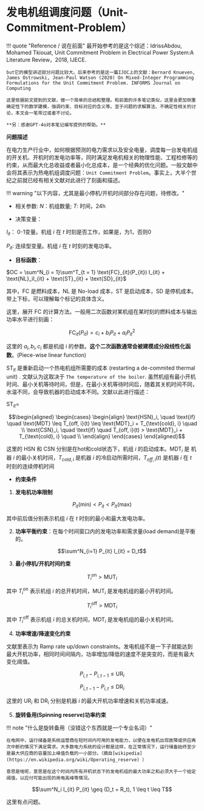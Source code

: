 # 发电机组调度问题（Unit-Commitment-Problem）

!!! quote "Reference / 说在前面"
    最开始参考的是这个综述：IdrissAbdou, Mohamed Tkiouat, Unit Commitment Problem in Electrical Power System:A Literature Review，2018, IJECE.

    but它的模型讲述部分问题比较大。后来参考的是这一篇IJOC上的文献：Bernard Knueven, James Ostrowski, Jean-Paul Watson (2020) On Mixed-Integer Programming Formulations for the Unit Commitment Problem. INFORMS Journal on Computing

    这里依据前文提到的文献，做一个简单的总结和整理。和前面的许多笔记类似，这里会更加侧重确定性下的数学建模，强调约束、目标对应的含义等。至于问题的求解算法、不确定性相关的讨论，本文会一笔带过或者不讨论。

    **另：感谢GPT-4o对本笔记编写提供的帮助。**

**问题描述**

在电力生产行业中，如何根据预测的电力需求以及安全电量，调度每一台发电机组的开关机、开机时的发电功率等，同时满足发电机相关的物理性能、工程检修等的约束，从而最大化总收益或者最小化总成本，是一个经典的优化问题。一般文献中会将其表示为热电机组调度问题：`Unit Commitment Problem`。事实上，大半个世纪之前就已经有相关文献对此进行了刻画和描述。

!!! warning "以下内容，尤其是最小停机/开机时间部分存在问题，待修改。"

- 相关参数: $N$：机组数量; $T$: 时间，24h

- 决策变量：

$I_{it}$： 0-1变量。机组 $i$ 在 $t$ 时刻是否工作，如果是，为1，否则0

$P_{it}$:  连续型变量。机组 $i$ 在 $t$ 时刻的发电功率。

- **目标函数**：

$OC = \sum^N_{i = 1}\sum^T_{t = 1} \text{FC}_{it}(P_{it}) I_{it} + \text{NL}_iI_{it} + \text{ST}_{it} + \text{SD}_{it}$

其中，$\text{FC}$ 是燃料成本，$\text{NL}$ 是 No-load 成本，$\text{ST}$ 是启动成本，$\text{SD}$ 是停机成本。带上下标，可以理解每个标记的具体含义。

这里，展开 $\text{FC}$ 的计算方法。一般用二次函数对某机组在某时刻的燃料成本与输出功率水平进行刻画：

$$\text{FC}_{it}(P_{it}) = c_i + b_iP_{it} + a_i P_{it}^{2}$$

这里的 $a_i, b_i, c_i$ 都是机组 i 的参数。**这个二次函数通常会被建模成分段线性化函数**。(Piece-wise linear function)

$\text{ST}_{it}$ 是重新启动一个热电机组所需要的成本 (restarting a de-commited thermal unit) . 文献认为这取决于 `The temperature of the boiler`. 虽然机组有最小开机时间、最小关机等待时间，但是，在最小关机等待时间后，随着其关机时间不同，水温不同，会导致机器的启动成本不同。文献以此进行描述：

$\text{ST}_{it} =$

$$\begin{aligned}
\begin{cases}
\begin{align}
\text{HSN}_i, \quad  \text{if} \quad \text{MDT} \leq T_{off, i}(t) \leq \text{MDT}_i + T_{\text{cold}, i} \quad \\
\text{CSN}_i, \quad  \text{if} \quad T_{off, i}(t) > \text{MDT}_i + T_{\text{cold}, i} \quad \\
\end{align}
\end{cases}
\end{aligned}$$

这里的 $\text{HSN}$ 和 $\text{CSN}$ 分别是在hot和cold状态下，机组 $i$ 的启动成本。$\text{MDT}_i$ 是 机器 $i$ 的最小关机时间，$T_{cold, i}$ 是机器 $i$ 的冷启动所需时间，$T_{off, i}(t)$ 是机器 $i$ 在 $t$ 时刻的连续停机时间


- **约束条件**

1. **发电机功率限制**

$$P_{it}(\text{min}) < P_{it} < P_{it}(\text{max})$$

其中前后值分别表示机组 $i$ 在 $t$ 时刻的最小和最大发电功率。

2. **功率平衡约束**：在每个时间窗口内的发电功率和需求量(load demand)是平衡的。

$$\sum^N_{i=1} P_{it} I_{it} = D_t$$

3. **最小停机/开机时间约束**

$$T^{\text{on}}_i > \text{MUT}_i$$

其中 $T^{\text{on}}_i$ 表示机组 $i$ 的总开机时间，$\text{MUT}_i$ 是发电机组的最小开机时间。

$$T^{\text{off}}_i > \text{MDT}_i$$

其中 $T^{\text{off}}_i$ 表示机组 $i$ 的总关机时间，$\text{MDT}_i$ 是发电机组的最小关机时间。

4. **功率增速/降速变化约束**

文献里表示为 Ramp rate up/down constraints。发电机组不是一下子就能达到最大开机功率，相同时间间隔内，功率增加/降低的速度不是突变的，而是有最大变化阈值。

$$P_{i,t} - P_{i, t - 1} \leq \text{UR}_i$$

$$P_{i,t - 1} - P_{i, t} \leq \text{DR}_i$$

这里的 $\text{UR}_i$ 和 $\text{DR}_i$ 分别是机器 $i$ 的最大开机功率增速和关机功率减速。

5. **旋转备用(Spinning reserve)功率约束**

!!! note "什么是旋转备用（没错这个东西就是一个专业名词）"

    在电网中，运行储备是系统运营商在短时间内可用的发电能力，以便在发电机出现故障或供应再次中断的情况下满足需求。大多数电力系统的设计都是这样，在正常情况下，运行储备始终至少是最大供应商的容量加上峰值负载的一小部分。（摘自[wikipedia](https://en.wikipedia.org/wiki/Operating_reserve) ）

    意思是啥呢，意思是在这个时间内所有开机状态下的发电机组的最大功率之和必须大于一个给定阈值，以应付可能出现的用电高峰等情况。

$$\sum^N_i I_{it} P_{it} \geq (D_t + R_t), 1 \leq t \leq T$$


这里有点问题。